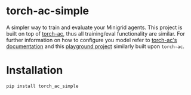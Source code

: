 # torch-ac-simple
A simpler way to train and evaluate your Minigrid agents. This project is built on top of [torch-ac](https://github.com/lcswillems/torch-ac?tab=readme-ov-file), thus all training/eval functionality are similar. For further information on how to configure you model refer to [torch-ac's documentation](https://github.com/lcswillems/torch-ac?tab=readme-ov-file) and this [playground project](https://github.com/lcswillems/rl-starter-files) similarly built upon `torch-ac`.

# Installation
```bash
pip install torch_ac_simple
```